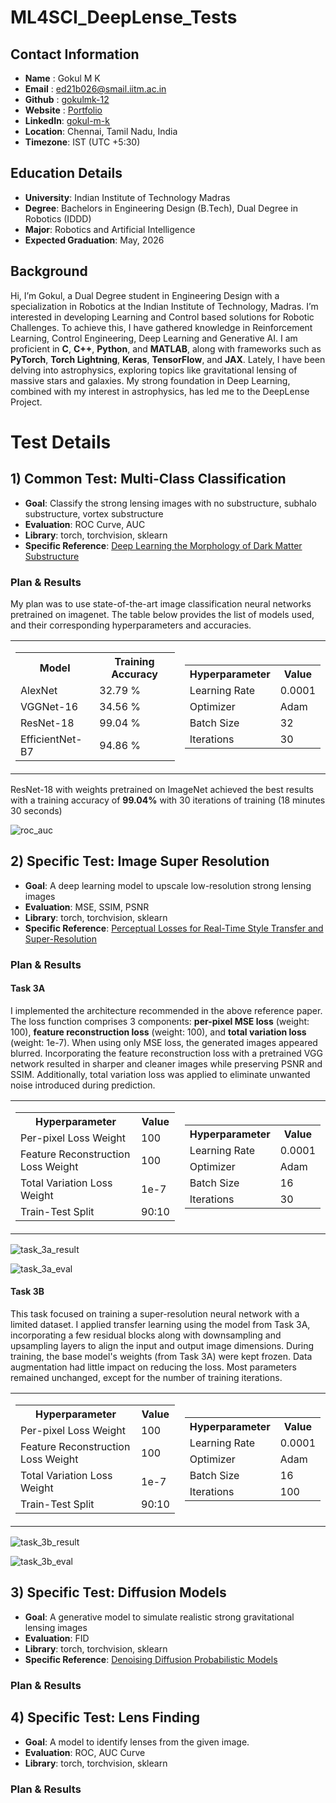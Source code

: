 # ML4SCI_DeepLense_Tests

## Contact Information
- **Name**    : Gokul M K
- **Email**   : ed21b026@smail.iitm.ac.in
- **Github**  : [gokulmk-12](https://github.com/gokulmk-12)
- **Website** : [Portfolio](https://gokulmk-12.github.io/)
- **LinkedIn**: [gokul-m-k](https://www.linkedin.com/in/gokul-m-k-886a93263/)
- **Location**: Chennai, Tamil Nadu, India
- **Timezone**: IST (UTC +5:30)

## Education Details
- **University**: Indian Institute of Technology Madras
- **Degree**: Bachelors in Engineering Design (B.Tech), Dual Degree in Robotics (IDDD)
- **Major**: Robotics and Artificial Intelligence
- **Expected Graduation**: May, 2026

## Background
Hi, I’m Gokul, a Dual Degree student in Engineering Design with a specialization in Robotics at the Indian Institute of Technology, Madras. I’m interested in developing Learning and Control based solutions for Robotic Challenges. To achieve this, I have gathered knowledge in Reinforcement Learning, Control Engineering, Deep Learning and Generative AI. I am proficient in **C**, **C++**, **Python**, and **MATLAB**, along with frameworks such as **PyTorch**, **Torch Lightning**, **Keras**, **TensorFlow**, and **JAX**. Lately, I have been delving into astrophysics, exploring topics like gravitational lensing of massive stars and galaxies. My strong foundation in Deep Learning, combined with my interest in astrophysics, has led me to the DeepLense Project.

# Test Details

## 1) Common Test: Multi-Class Classification
- **Goal**: Classify the strong lensing images with no substructure, subhalo substructure, vortex substructure
- **Evaluation**: ROC Curve, AUC
- **Library**: torch, torchvision, sklearn
- **Specific Reference**: [Deep Learning the Morphology of Dark Matter Substructure](https://iopscience.iop.org/article/10.3847/1538-4357/ab7925)

### Plan & Results
My plan was to use state-of-the-art image classification neural networks pretrained on imagenet. The table below provides the list of models used, and their corresponding hyperparameters and accuracies.

<table>
  <tr>
    <td>
      <table>
        <tr><th>Model</th><th>Training Accuracy</th></tr>
        <tr><td>AlexNet</td><td>32.79 %</td></tr>
        <tr><td>VGGNet-16</td><td>34.56 %</td></tr>
        <tr><td>ResNet-18</td><td>99.04 %</td></tr>
        <tr><td>EfficientNet-B7</td><td>94.86 %</td></tr>
      </table>
    </td>
    <td>
      <table>
        <tr><th>Hyperparameter</th><th>Value</th></tr>
        <tr><td>Learning Rate</td><td>0.0001</td></tr>
        <tr><td>Optimizer</td><td>Adam</td></tr>
        <tr><td>Batch Size</td><td>32</td></tr>
        <tr><td>Iterations</td><td>30</td></tr>
      </table>
    </td>
  </tr>
</table>

ResNet-18 with weights pretrained on ImageNet achieved the best results with a training accuracy of **99.04%** with 30 iterations of training (18 minutes 30 seconds)

![roc_auc](https://github.com/user-attachments/assets/36e3d7bf-e554-414f-a754-a43235347099)

## 2) Specific Test: Image Super Resolution
- **Goal**: A deep learning model to upscale low-resolution strong lensing images
- **Evaluation**: MSE, SSIM, PSNR
- **Library**: torch, torchvision, sklearn
- **Specific Reference**: [Perceptual Losses for Real-Time Style Transfer and Super-Resolution](https://arxiv.org/pdf/1603.08155)

### Plan & Results
#### Task 3A
I implemented the architecture recommended in the above reference paper. The loss function comprises 3 components: **per-pixel MSE loss** (weight: 100), **feature reconstruction loss** (weight: 100), and **total variation loss** (weight: 1e-7). When using only MSE loss, the generated images appeared blurred. Incorporating the feature reconstruction loss with a pretrained VGG network resulted in sharper and cleaner images while preserving PSNR and SSIM. Additionally, total variation loss was applied to eliminate unwanted noise introduced during prediction.

<table>
  <tr>
    <td>
      <table>
        <tr><th>Hyperparameter</th><th>Value</th></tr>
        <tr><td>Per-pixel Loss Weight</td><td>100</td></tr>
        <tr><td>Feature Reconstruction Loss Weight</td><td>100</td></tr>
        <tr><td>Total Variation Loss Weight</td><td>1e-7</td></tr>
        <tr><td>Train-Test Split</td><td>90:10</td></tr>
      </table>
    </td>
    <td>
      <table>
        <tr><th>Hyperparameter</th><th>Value</th></tr>
        <tr><td>Learning Rate</td><td>0.0001</td></tr>
        <tr><td>Optimizer</td><td>Adam</td></tr>
        <tr><td>Batch Size</td><td>16</td></tr>
        <tr><td>Iterations</td><td>30</td></tr>
      </table>
    </td>
  </tr>
</table>

![task_3a_result](https://github.com/user-attachments/assets/65eb822e-bb69-4e2d-a429-26317206bf78)

![task_3a_eval](https://github.com/user-attachments/assets/9dae4256-876b-4657-96f3-6f6b7a84e30c)

#### Task 3B
This task focused on training a super-resolution neural network with a limited dataset. I applied transfer learning using the model from Task 3A, incorporating a few residual blocks along with downsampling and upsampling layers to align the input and output image dimensions. During training, the base model's weights (from Task 3A) were kept frozen. Data augmentation had little impact on reducing the loss. Most parameters remained unchanged, except for the number of training iterations.

<table>
  <tr>
    <td>
      <table>
        <tr><th>Hyperparameter</th><th>Value</th></tr>
        <tr><td>Per-pixel Loss Weight</td><td>100</td></tr>
        <tr><td>Feature Reconstruction Loss Weight</td><td>100</td></tr>
        <tr><td>Total Variation Loss Weight</td><td>1e-7</td></tr>
        <tr><td>Train-Test Split</td><td>90:10</td></tr>
      </table>
    </td>
    <td>
      <table>
        <tr><th>Hyperparameter</th><th>Value</th></tr>
        <tr><td>Learning Rate</td><td>0.0001</td></tr>
        <tr><td>Optimizer</td><td>Adam</td></tr>
        <tr><td>Batch Size</td><td>16</td></tr>
        <tr><td>Iterations</td><td>100</td></tr>
      </table>
    </td>
  </tr>
</table>

![task_3b_result](https://github.com/user-attachments/assets/9e083f78-620d-40ed-b834-4db33d2bacd3)

![task_3b_eval](https://github.com/user-attachments/assets/b2085ec8-c90f-42e1-bde9-6e9c070dc069)

## 3) Specific Test: Diffusion Models
- **Goal**: A generative model to simulate realistic strong gravitational lensing images
- **Evaluation**: FID
- **Library**: torch, torchvision, sklearn
- **Specific Reference**: [Denoising Diffusion Probabilistic Models](https://arxiv.org/pdf/2006.11239)
  
### Plan & Results

## 4) Specific Test: Lens Finding
- **Goal**: A model to identify lenses from the given image.
- **Evaluation**: ROC, AUC Curve
- **Library**: torch, torchvision, sklearn
  
### Plan & Results



